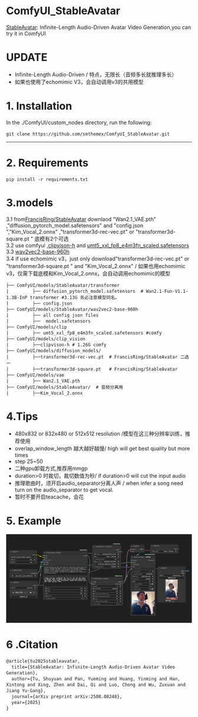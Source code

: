 # ComfyUI_StableAvatar
[StableAvatar](https://github.com/Francis-Rings/StableAvatar/tree/main): Infinite-Length Audio-Driven Avatar Video Generation,you can try it in ComfyUI


# UPDATE
*  Infinite-Length Audio-Driven / 特点，无限长（音频多长就推理多长） 
*  如果也使用了echomimic V3，会自动调用v3的共用模型 

# 1. Installation

In the ./ComfyUI/custom_nodes directory, run the following:   
```
git clone https://github.com/smthemex/ComfyUI_StableAvatar.git
```
---
  
# 2. Requirements  

```
pip install -r requirements.txt
```


# 3.models 
3.1 from[FrancisRing/StableAvatar](https://huggingface.co/FrancisRing/StableAvatar) downlaod "Wan2.1_VAE.pth" ,"diffusion_pytorch_model.safetensors" and "config.json ","Kim_Vocal_2.onnx" ,"transformer3d-rec-vec.pt" or "transformer3d-square.pt " 底模有2个可选  
3.2 use comfyui ,[clipvison-h](https://huggingface.co/Comfy-Org/Wan_2.1_ComfyUI_repackaged/tree/main/split_files/clip_vision) and [umt5_xxl_fp8_e4m3fn_scaled.safetensors ](https://huggingface.co/Comfy-Org/Wan_2.1_ComfyUI_repackaged/tree/main/split_files/text_encoders)     
3.3 [wav2vec2-base-960h](https://huggingface.co/facebook/wav2vec2-base-960h/tree/main)      
3.4 if use echomimic v3，just only download"transformer3d-rec-vec.pt" or "transformer3d-square.pt " and "Kim_Vocal_2.onnx" / 如果也用echomimic v3，仅需下载底模和Kim_Vocal_2.onnx，会自动调用echomimic的模型   
```
├── ComfyUI/models/StableAvatar/transformer 
|         ├── diffusion_pytorch_model.safetensors  # Wan2.1-Fun-V1.1-1.3B-InP transformer #3.13G 务必注意模型同名。
|         ├── config.json
├── ComfyUI/models/StableAvatar/wav2vec2-base-960h
|         ├── all config json files 
|         ├──  model.safetensors
├── ComfyUI/models/clip
|         ├── umt5_xxl_fp8_e4m3fn_scaled.safetensors #comfy
├── ComfyUI/models/clip_vision
|         ├──clipvison-h # 1.26G comfy
├── ComfyUI/models/diffusion_models/
|         ├──transformer3d-rec-vec.pt  # FrancisRing/StableAvatar 二选一
|         ├──transformer3d-square.pt   # FrancisRing/StableAvatar
├── ComfyUI/models/vae
|         ├── Wan2.1_VAE.pth
├── ComfyUI/models/StableAvatar/  # 音频分离用
|         ├──Kim_Vocal_2.onnx
```

# 4.Tips
* 480x832 or 832x480 or 512x512 resolution /模型在这三种分辨率训练，推荐使用
* overlap_window_length 越大越好越慢/ high will get best quality but more times
* step  25~50  
* 二种gpu卸载方式,推荐用mmgp  
* duration>0 时裁切，裁切数值为秒/ if duration>0 will cut the  input audio  
* 推理歌曲时，须开启audio_separator分离人声 / when infer a song  need turn on the audio_separator to get vocal.  
* 暂时不要开启teacache，会花  


# 5. Example
![](https://github.com/smthemex/ComfyUI_StableAvatar/blob/main/example_workflows/example.png)


# 6 .Citation
```
@article{tu2025stableavatar,
  title={StableAvatar: Infinite-Length Audio-Driven Avatar Video Generation},
  author={Tu, Shuyuan and Pan, Yueming and Huang, Yinming and Han, Xintong and Xing, Zhen and Dai, Qi and Luo, Chong and Wu, Zuxuan and Jiang Yu-Gang},
  journal={arXiv preprint arXiv:2508.08248},
  year={2025}
}
```
